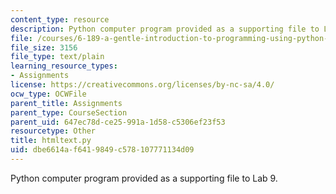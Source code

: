 ```yaml
---
content_type: resource
description: Python computer program provided as a supporting file to Lab 9.
file: /courses/6-189-a-gentle-introduction-to-programming-using-python-january-iap-2008/dbe6614af6419849c578107771134d09_htmltext.py
file_size: 3156
file_type: text/plain
learning_resource_types:
- Assignments
license: https://creativecommons.org/licenses/by-nc-sa/4.0/
ocw_type: OCWFile
parent_title: Assignments
parent_type: CourseSection
parent_uid: 647ec78d-ce25-991a-1d58-c5306ef23f53
resourcetype: Other
title: htmltext.py
uid: dbe6614a-f641-9849-c578-107771134d09
---
```

Python computer program provided as a supporting file to Lab 9.
